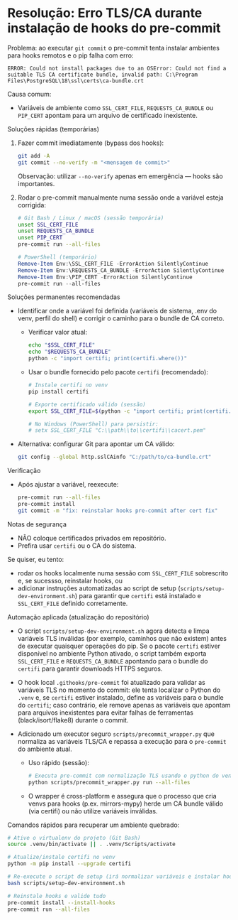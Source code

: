 # Resolução: Erro TLS/CA durante instalação de hooks do pre-commit

Problema: ao executar `git commit` o pre-commit tenta instalar ambientes para hooks remotos e o pip falha com erro:

```
ERROR: Could not install packages due to an OSError: Could not find a suitable TLS CA certificate bundle, invalid path: C:\Program Files\PostgreSQL\18\ssl\certs\ca-bundle.crt
```

Causa comum:

- Variáveis de ambiente como `SSL_CERT_FILE`, `REQUESTS_CA_BUNDLE` ou `PIP_CERT` apontam para um arquivo de certificado inexistente.

Soluções rápidas (temporárias)

1. Fazer commit imediatamente (bypass dos hooks):

   ```bash
   git add -A
   git commit --no-verify -m "<mensagem de commit>"
   ```

   Observação: utilizar `--no-verify` apenas em emergência — hooks são importantes.

2. Rodar o pre-commit manualmente numa sessão onde a variável esteja corrigida:

   ```bash
   # Git Bash / Linux / macOS (sessão temporária)
   unset SSL_CERT_FILE
   unset REQUESTS_CA_BUNDLE
   unset PIP_CERT
   pre-commit run --all-files
   ```

   ```powershell
   # PowerShell (temporário)
   Remove-Item Env:\SSL_CERT_FILE -ErrorAction SilentlyContinue
   Remove-Item Env:\REQUESTS_CA_BUNDLE -ErrorAction SilentlyContinue
   Remove-Item Env:\PIP_CERT -ErrorAction SilentlyContinue
   pre-commit run --all-files
   ```

Soluções permanentes recomendadas

- Identificar onde a variável foi definida (variáveis de sistema, .env do venv, perfil do shell) e corrigir o caminho para o bundle de CA correto.
  - Verificar valor atual:

    ```bash
    echo "$SSL_CERT_FILE"
    echo "$REQUESTS_CA_BUNDLE"
    python -c "import certifi; print(certifi.where())"
    ```

  - Usar o bundle fornecido pelo pacote `certifi` (recomendado):

    ```bash
    # Instale certifi no venv
    pip install certifi

    # Exporte certificado válido (sessão)
    export SSL_CERT_FILE=$(python -c "import certifi; print(certifi.where())")

    # No Windows (PowerShell) para persistir:
    # setx SSL_CERT_FILE "C:\\path\\to\\certifi\\cacert.pem"
    ```

- Alternativa: configurar Git para apontar um CA válido:

  ```bash
  git config --global http.sslCAinfo "C:/path/to/ca-bundle.crt"
  ```

Verificação

- Após ajustar a variável, reexecute:

  ```bash
  pre-commit run --all-files
  pre-commit install
  git commit -m "fix: reinstalar hooks pre-commit after cert fix"
  ```

Notas de segurança

- NÃO coloque certificados privados em repositório.
- Prefira usar `certifi` ou o CA do sistema.

Se quiser, eu tento:

- rodar os hooks localmente numa sessão com `SSL_CERT_FILE` sobrescrito e, se sucessso, reinstalar hooks, ou
- adicionar instruções automatizadas ao script de setup (`scripts/setup-dev-environment.sh`) para garantir que `certifi` está instalado e `SSL_CERT_FILE` definido corretamente.

Automação aplicada (atualização do repositório)

- O script `scripts/setup-dev-environment.sh` agora detecta e limpa variáveis TLS inválidas (por exemplo, caminhos que não existem) antes de executar quaisquer operações do pip. Se o pacote `certifi` estiver disponível no ambiente Python ativado, o script também exporta `SSL_CERT_FILE` e `REQUESTS_CA_BUNDLE` apontando para o bundle do `certifi` para garantir downloads HTTPS seguros.

- O hook local `.githooks/pre-commit` foi atualizado para validar as variáveis TLS no momento do commit: ele tenta localizar o Python do `.venv` e, se `certifi` estiver instalado, define as variáveis para o bundle do `certifi`; caso contrário, ele remove apenas as variáveis que apontam para arquivos inexistentes para evitar falhas de ferramentas (black/isort/flake8) durante o commit.

- Adicionado um executor seguro `scripts/precommit_wrapper.py` que normaliza as variáveis TLS/CA e repassa a execução para o `pre-commit` do ambiente atual.
  - Uso rápido (sessão):

    ```bash
    # Executa pre-commit com normalização TLS usando o python do venv ativado
    python scripts/precommit_wrapper.py run --all-files
    ```

  - O wrapper é cross-platform e assegura que o processo que cria venvs para hooks (p.ex. mirrors-mypy) herde um CA bundle válido (via certifi) ou não utilize variáveis inválidas.

Comandos rápidos para recuperar um ambiente quebrado:

```bash
# Ative o virtualenv do projeto (Git Bash)
source .venv/bin/activate || . .venv/Scripts/activate

# Atualize/instale certifi no venv
python -m pip install --upgrade certifi

# Re-execute o script de setup (irá normalizar variáveis e instalar hooks)
bash scripts/setup-dev-environment.sh

# Reinstale hooks e valide tudo
pre-commit install --install-hooks
pre-commit run --all-files
```
